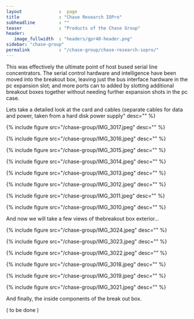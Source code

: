 ```yaml
---
layout              :  page
title               : "Chase Research IOPro"
subheadline         : ""
teaser              : "Products of the Chase Group"
header:
   image_fullwidth  : "headers/gpr40-header.png"
sidebar: "chase-group"
permalink           : "/chase-group/chase-research-iopro/"
---
```


This was effectively the ultimate point of host bused serial line
concentrators. The serial control hardware and intelligence have been moved
into the breakout box, leaving just the bus interface hardware in the pc
expansion slot; and more ports can to added by slotting additional breakout
boxes together without needing further expansion shots in the pc case.

Lets take a detailed look at the card and cables (separate cables for data and
power, taken from a hard disk power supply" desc="" %}

{% include figure src="/chase-group/IMG_3017.jpeg" desc="" %}

{% include figure src="/chase-group/IMG_3016.jpeg" desc="" %}

{% include figure src="/chase-group/IMG_3015.jpeg" desc="" %}

{% include figure src="/chase-group/IMG_3014.jpeg" desc="" %}

{% include figure src="/chase-group/IMG_3013.jpeg" desc="" %}

{% include figure src="/chase-group/IMG_3012.jpeg" desc="" %}

{% include figure src="/chase-group/IMG_3011.jpeg" desc="" %}

{% include figure src="/chase-group/IMG_3010.jpeg" desc="" %}

And now we will take a few views of thebreakout box exterior...

{% include figure src="/chase-group/IMG_3024.jpeg" desc="" %}

{% include figure src="/chase-group/IMG_3023.jpeg" desc="" %}

{% include figure src="/chase-group/IMG_3022.jpeg" desc="" %}

{% include figure src="/chase-group/IMG_3018.jpeg" desc="" %}

{% include figure src="/chase-group/IMG_3019.jpeg" desc="" %}

{% include figure src="/chase-group/IMG_3021.jpeg" desc="" %}

And finally, the inside components of the break out box.

( to be done )
